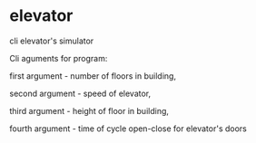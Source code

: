 # elevator
cli elevator's simulator

Cli aguments for program:

first argument - number of floors in building,

second argument - speed of elevator,

third argument - height of floor in building,

fourth argument - time of cycle open-close for elevator's doors
